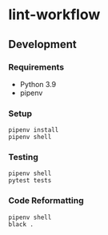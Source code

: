 # lint-workflow

## Development
### Requirements

- Python 3.9
- pipenv

### Setup

```
pipenv install
pipenv shell
```

### Testing

```
pipenv shell
pytest tests
```

### Code Reformatting

```
pipenv shell
black .
```


